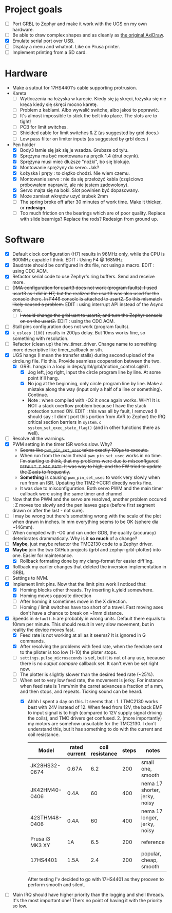 # Project goals
* [ ] Port GRBL to Zephyr and make it work with the UGS on my own hardware. 
* [ ] Be able to draw complex shapes and as cleanly as [the original AxiDraw](https://www.youtube.com/watch?v=5492ZjivAQ0&t=27s).
* [x] Emulate serial port over USB.
* [ ] Display a menu and whatnot. Like on Prusa printer. 
* [ ] Implement printing from a SD card.

# Hardware
* Make a sutout for 17HS4401's cable supporting protrusion. 
* Kareta
  * [ ] Wytłoczenia na łożyska w karecie. Kiedy się ją skręci, łożyska się nie kręca kiedy się skręci mocno karetę.
  * [ ] Problem z kablami. Albo wywalić switche, albo jakoś to poprawić.
  * [ ] It's almost impossible to stick the belt into place. The slots are to tight!
  * [ ] PCB for limit switches.
  * [ ] Shielded cable for limit switches & Z (as suggested by grbl docs.)
  * [ ] Low pass filter on limiter inputs (as suggested by grbl docs.)
* Pen holder
  * [x] Body3 łamie się jak się je wsadza. Grubsze od tyłu.
  * [x] Sprężyna ma być montowana na pręcik 1.4 (drut ocynk).
  * [x] Sprężyna musi mieć dłuższe "nóżki", bo się blokuje.
  * [x] Montowanie sprężyny do servo. Jak?
  * [x] Łożyska i pręty : to ciężko chodzi. Nie wiem czemu.
  * [x] Montowanie servo : nie da się przełożyć kabla (częściowo próbowałem naprawić, ale nie jestem zadowolony).
  * [x] Servo majta się na boki. Slot powinien być dopasowany.
  * [x] Może zamiast wkrętów uzyć śrubek 2mm
  * [ ] The spring broke off after 30 minutes of work time. Make it thicker, or **redesign**.
  * [ ] Too much friction on the bearings which are of poor quality. Replace with slide bearnigs? Replace the rods? Redesign from ground up.

# Software
* [x] Default clock configuration (H7) results in 96MHz only, while the CPU is 600MHz capable I think. EDIT : Using F4 @ 168MHz
* [x] Baudrate should be configured in dts file, not using a macro. EDIT : using CDC ACM.
* [x] Refactor serial code to use Zephyr's ring buffers. Send and receive more.
* [ ] ~~DMA configuration for usart3 does not work (program faults). I used usart3 as I did in H7, but the realized the usart3 was also used for the console there. In F446 console is attached to usart2. So this mismatch likely caused a problem.~~ EDIT : using interrupt API instead of the Async one.
  * [ ] ~~I would change the grbl uart to usart3, and turn the Zephyr console on on the usart2.~~ EDIT : using the CDC ACM.
* [ ] Stall pins configuration does not work (program faults).
* [x] `k_usleep (100)` results in 200µs delay. But 10ms works fine, so something with resolution.
* [ ] Refactor (clean up) the hw_timer_driver. Change name to something more descriptive like timer_callback or sth.
* [x] UGS hangs (I mean the transfer stalls) during second upload of the circle.ng file. Fix this. Provide seamless cooperation between the two.
  * [x] GRBL hangs in a loop in deps/grbl/grbl/motion_control.c@61 . 
    * [x] Jog left, jog right, input the circle program line by line. At some point it'll hang.
    * [x] No jog at the beginning, only circle program line by line. Make a mistake along the way (input only a half of a line or something). Continue.
    * Note : when compiled with -O2 it once again works. WHY! It is NOT a stack overflow problem because I have the stack protection turned ON. EDIT : this was all by fault, I removed (I should say : I didn't port this portion from AVR to Zephyr) the IRQ critical section barriers in `system.c` `system_set_exec_state_flag()` (and in other functions there as well).
* [ ] Resolve all the warnings.
* [x] PWM setting in the timer ISR works slow. Why? 
  * ~~Seems like `pwm_pin_set_usec` takes exactly 100µs to execute.~~ 
  * When run from the main thread `pwm_pin_set_usec` works in no time. ~~I'm starting to think, that my problems were due to misconfigured `DEFAULT_Z_MAX_RATE`. It was way to high, and the FW tried to update the Z axis to frequently.~~
  * **Something** is causing `pwm_pin_set_usec` to work very slowly when run from an ISR. Updating the TIM2->CCR1 directly works fine.
  * It was due to misconfiguration. Both servo PWM and the main timer callback were using the same timer and channel.
* [ ] Now that the PWM and the servo are resolved, another problem occured : Z moves too slowly and the pen leaves gaps (before first segment drawn or after the last - not sure).
* [ ] I may be wrong but there's something wrong with the scale of the plot when drawn in inches. In mm everything seems to be OK (sphere dia ~146mm).
* [ ] When compiled with -O0 and ran under GDB, the quality (accuracy) deteriorates drammaticaly. Why is it **so much** of a change?
* [ ] **Maybe**, just maybe refactor the TMC2130 code to a Zephyr driver.
* [x] **Maybe** join the two GitHub projects (grbl and zephyr-grbl-plotter) into one. Easier for maintenance.
  * [x] Rollback formating done by my clang-format for easier diff'ing.
* [x] Rollback my earlier changes that deleted the inversion implementation in GRBL. 
* [ ] Settings to NVM.
* [x] Implement limit pins. Now that the limit pins work I noticed that:
  * [x] Homing blocks other threads. Try inserting k_yield somewhere.
  * [x] Homing moves opposite direction
  * [ ] After homing it sometimes move in the X direction.
  * [ ] Homing / limit switches have too short of a travel. Fast moving axes don't have a chance to break on ~1mm distance. 
* [x] Speeds in `default.h` are probably in wrong units. Default there equals to 10mm per minute. This should result in very slow movement, but in reality the device moves fast.
  * [x] Feed rate is not working at all as it seems? It is ignored in G commands.
  * [x] After resolving the problems with feed rate, when the feedrate sent to the plloter is too low (1-10) the ploter stops.
  * [ ] `settings.pulse_microseconds` is set, but it is not of any use, because there is no *output compare* callback set. It can't even be set right now.
  * [ ] The plotter is slightly slower than the desired feed rate (~25%).
  * [ ] When set to very low feed rate, the movement is jerky. For instance when feed rate is 1 mm/min the carret advances a fraction of a mm, and then stops, and repeats. Ticking sound can be heard.
    * [x] Ahhh I spent a day on this. It seems that : 1. I TMC2130 works best with 24V instead of 12. When feed from 12V, the back EMF to input signal is to high (compared to 12V supply signal driving the coils), and TMC drivers get confused. 2. (more importantly) my motors are somehow unsuitable for the TMC2130. I don't understand this, but it has something to do with the current and coil resistance. 
  
      | Model           | rated current | coil resistance | steps | notes                         |
      | --------------- | ------------- | --------------- | ----- | ----------------------------- |
      | JK28HS32-0674   | 0.67A         | 6.2             | 200   | small one, smooth             |
      | JK42HM40-0406   | 0.4A          | 60              | 400   | nema 17 shorter, jerky, noisy |
      | 42STHM48-0406   | 0.4A          | 60              | 400   | nema 17 longer, jerky, noisy  |
      | Prusa i3 MK3 XY | 1A            | 6.5             | 200   | reference                     |
      | 17HS4401        | 1.5A          | 2.4             | 200   | popular, cheap, smooth        |
      After testing I'v decided to go with 17HS4401 as they prooven to perform smooth and silent.
* [ ] Main IRQ should have higher priority than the logging and shell threads. It's the most important one! Thers no point of having it with the priority so low.
